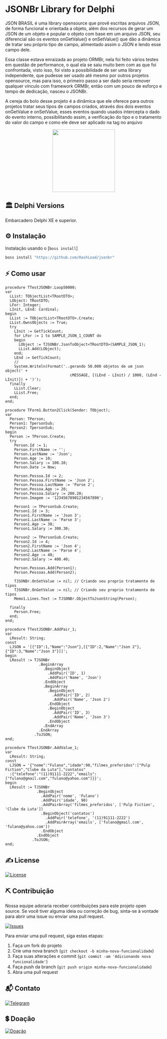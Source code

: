 # JSONBr Library for Delphi

JSON BRASIL é uma library opensource que provê escritas arquivos JSON, de forma funcional e orientada a objeto, além dos recursos de gerar um JSON de um objeto e popular o objeto com base em um arquivo JSON, seu diferencial são os eventos onGetValue() e onSetValue() que dão a dinâmica de tratar seu próprio tipo de campo, alimentado assim o JSON e lendo esse campo dele.

Essa classe estava enraizada ao projeto ORMBr, nela foi feito vários testes em questão de performance, o qual ela se saiu muito bem com as que foi confrontada, visto isso, foi visto a possibilidade de ser uma library independente, que pudesse ser usado até mesmo por outros projetos opensource, mas para isso, o primeiro passo a ser dado seria remover qualquer vínculo com framework ORMBr, então com um pouco de esforço e tempo de dedicação, nasceu o JSONBr.

A cereja do bolo desse projeto é a dinâmica que ele oferece para outros projetos tratar seus tipos de campos criados, através dos dois eventos onGetValue e onSetValue, esses eventos quando usados intercepta o dado do evento interno, possibilitando assim, a verificação do tipo e o tratamento do valor do campo e como ele deve ser aplicado na tag no arquivo

<p align="center">
  <a href="https://www.isaquepinheiro.com.br">
    <img src="https://www.isaquepinheiro.com.br/projetos/jsonbr-framework-for-delphi-opensource-95504.png" width="200" height="200">
  </a>
</p>

## 🏛 Delphi Versions
Embarcadero Delphi XE e superior.

## ⚙️ Instalação
Instalação usando o [`boss install`]
```sh
boss install "https://github.com/HashLoad/jsonbr"
```

## ⚡️ Como usar

```Delphi
procedure TTestJSONBr.Loop50000;
var
  LList: TObjectList<TRootDTO>;
  LObject: TRootDTO;
  LFor: Integer;
  LInit, LEnd: Cardinal;
begin
  LList := TObjectList<TRootDTO>.Create;
  LList.OwnsObjects := True;
  try
    LInit := GetTickCount;
    for LFor := 1 to SAMPLE_JSON_1_COUNT do
    begin
      LObject := TJSONBr.JsonToObject<TRootDTO>(SAMPLE_JSON_1);
      LList.Add(LObject);
    end;
    LEnd := GetTickCount;
    //
    System.Writeln(Format('..gerando 50.000 objetos de um json object(' + 
                             cMESSAGE, [(LEnd - LInit) / 1000, (LEnd - LInit)]) + ')');
  finally
    LList.Clear;
    LList.Free;
  end;
end;
```

```Delphi
procedure TForm1.Button2Click(Sender: TObject);
var
  Person: TPerson;
  Person1: TpersonSub;
  Person2: TpersonSub;
begin
  Person := TPerson.Create;
  try
    Person.Id := 1;
    Person.FirstName := '';
    Person.LastName := 'Json';
    Person.Age := 10;
    Person.Salary := 100.10;
    Person.Date := Now;

    Person.Pessoa.Id := 2;
    Person.Pessoa.FirstName := 'Json 2';
    Person.Pessoa.LastName := 'Parse 2';
    Person.Pessoa.Age := 20;
    Person.Pessoa.Salary := 200.20;
    Person.Imagem := '12345678901234567890';

    Person1 := TPersonSub.Create;
    Person1.Id := 3;
    Person1.FirstName := 'Json 3';
    Person1.LastName := 'Parse 3';
    Person1.Age := 30;
    Person1.Salary := 300.30;

    Person2 := TPersonSub.Create;
    Person2.Id := 4;
    Person2.FirstName := 'Json 4';
    Person2.LastName := 'Parse 4';
    Person2.Age := 40;
    Person2.Salary := 400.40;

    Person.Pessoas.Add(Person1);
    Person.Pessoas.Add(Person2);

    TJSONBr.OnSetValue := nil; // Criando seu proprio tratamento de tipos
    TJSONBr.OnGetValue := nil; // Criando seu proprio tratamento de tipos
    Memo1.Lines.Text := TJSONBr.ObjectToJsonString(Person);

  finally
    Person.Free;
  end;
end;
```

```Delphi
procedure TTestJSONBr.AddPair_1;
var
  LResult: String;
const
  LJSON = '[{"ID":1,"Name":"Json"},[{"ID":2,"Name":"Json 2"},{"ID":3,"Name":"Json 3"}]]';
begin
  LResult := TJSONBr
               .BeginArray
                 .BeginObject
                   .AddPair('ID', 1)
                   .AddPair('Name', 'Json')
                 .EndObject
                 .BeginArray
                   .BeginObject
                     .AddPair('ID', 2)
                     .AddPair('Name', 'Json 2')
                   .EndObject
                   .BeginObject
                     .AddPair('ID', 3)
                     .AddPair('Name', 'Json 3')
                   .EndObject
                 .EndArray
               .EndArray
             .ToJSON;
end;
```

```Delphi
procedure TTestJSONBr.AddValue_1;
var
  LResult: String;
const
  LJSON = '{"nome":"Fulano","idade":90,"filmes_preferidos":["Pulp Fiction","Clube da Luta"],"contatos"
  :{"telefone":"(11)91111-2222","emails":["fulano@gmail.com","fulano@yahoo.com"]}}';
begin
  LResult := TJSONBr
              .BeginObject
                .AddPair('nome', 'Fulano')
                .AddPair('idade', 90)
                .AddPairArray('filmes_preferidos', ['Pulp Fiction', 'Clube da Luta'])
                .BeginObject('contatos')
                  .AddPair('telefone', '(11)91111-2222')
                  .AddPairArray('emails', ['fulano@gmail.com', 'fulano@yahoo.com'])
                .EndObject
              .EndObject
            .ToJSON;
end;
```

## ✍️ License
[![License](https://img.shields.io/badge/Licence-LGPL--3.0-blue.svg)](https://opensource.org/licenses/LGPL-3.0)

## ⛏️ Contribuição

Nossa equipe adoraria receber contribuições para este projeto open source. Se você tiver alguma ideia ou correção de bug, sinta-se à vontade para abrir uma issue ou enviar uma pull request.

[![Issues](https://img.shields.io/badge/Issues-channel-orange)](https://github.com/HashLoad/ormbr/issues)

Para enviar uma pull request, siga estas etapas:

1. Faça um fork do projeto
2. Crie uma nova branch (`git checkout -b minha-nova-funcionalidade`)
3. Faça suas alterações e commit (`git commit -am 'Adicionando nova funcionalidade'`)
4. Faça push da branch (`git push origin minha-nova-funcionalidade`)
5. Abra uma pull request

## 📬 Contato
[![Telegram](https://img.shields.io/badge/Telegram-channel-blue)](https://t.me/hashload)

## 💲 Doação
[![Doação](https://img.shields.io/badge/PagSeguro-contribua-green)](https://pag.ae/bglQrWD)
